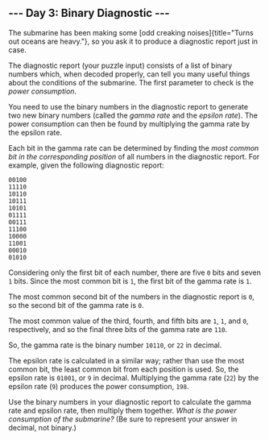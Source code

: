 --- Day 3: Binary Diagnostic ---
--------------------------------

The submarine has been making some [odd creaking
noises]{title="Turns out oceans are heavy."}, so you ask it to produce a
diagnostic report just in case.

The diagnostic report (your puzzle input) consists of a list of binary
numbers which, when decoded properly, can tell you many useful things
about the conditions of the submarine. The first parameter to check is
the *power consumption*.

You need to use the binary numbers in the diagnostic report to generate
two new binary numbers (called the *gamma rate* and the *epsilon rate*).
The power consumption can then be found by multiplying the gamma rate by
the epsilon rate.

Each bit in the gamma rate can be determined by finding the *most common
bit in the corresponding position* of all numbers in the diagnostic
report. For example, given the following diagnostic report:

    00100
    11110
    10110
    10111
    10101
    01111
    00111
    11100
    10000
    11001
    00010
    01010

Considering only the first bit of each number, there are five `0` bits
and seven `1` bits. Since the most common bit is `1`, the first bit of
the gamma rate is `1`.

The most common second bit of the numbers in the diagnostic report is
`0`, so the second bit of the gamma rate is `0`.

The most common value of the third, fourth, and fifth bits are `1`, `1`,
and `0`, respectively, and so the final three bits of the gamma rate are
`110`.

So, the gamma rate is the binary number `10110`, or `22` in decimal.

The epsilon rate is calculated in a similar way; rather than use the
most common bit, the least common bit from each position is used. So,
the epsilon rate is `01001`, or `9` in decimal. Multiplying the gamma
rate (`22`) by the epsilon rate (`9`) produces the power consumption,
`198`.

Use the binary numbers in your diagnostic report to calculate the gamma
rate and epsilon rate, then multiply them together. *What is the power
consumption of the submarine?* (Be sure to represent your answer in
decimal, not binary.)
